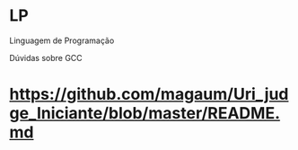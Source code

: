 # LP
Linguagem de Programação 

Dúvidas sobre GCC
# https://github.com/magaum/Uri_judge_Iniciante/blob/master/README.md
